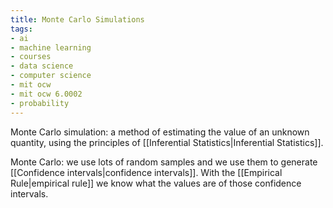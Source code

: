 ```yaml
---
title: Monte Carlo Simulations
tags:
- ai
- machine learning
- courses
- data science
- computer science
- mit ocw
- mit ocw 6.0002
- probability
---
```


Monte Carlo simulation: a method of estimating the value of an unknown quantity, using the principles of [[Inferential Statistics|Inferential Statistics]].

Monte Carlo: we use lots of random samples and we use them to generate [[Confidence intervals|confidence intervals]]. With the [[Empirical Rule|empirical rule]] we know what the values are of those confidence intervals.